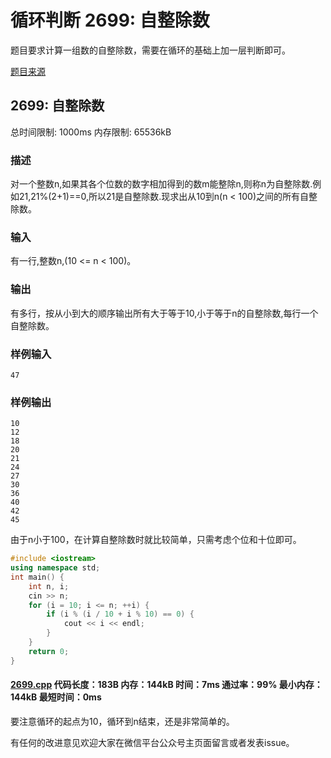 # 循环判断 2699: 自整除数

题目要求计算一组数的自整除数，需要在循环的基础上加一层判断即可。

[题目来源](http://bailian.openjudge.cn/practice/2699/)

## 2699: 自整除数

总时间限制: 1000ms    内存限制: 65536kB

### 描述

对一个整数n,如果其各个位数的数字相加得到的数m能整除n,则称n为自整除数.例如21,21%(2+1)==0,所以21是自整除数.现求出从10到n(n < 100)之间的所有自整除数。

### 输入

有一行,整数n,(10 <= n < 100)。

### 输出

有多行，按从小到大的顺序输出所有大于等于10,小于等于n的自整除数,每行一个自整除数。

### 样例输入
```
47
```
### 样例输出
```
10
12
18
20
21
24
27
30
36
40
42
45
```
由于n小于100，在计算自整除数时就比较简单，只需考虑个位和十位即可。
```cpp
#include <iostream>
using namespace std;
int main() {
	int n, i;
	cin >> n;
	for (i = 10; i <= n; ++i) {
		if (i % (i / 10 + i % 10) == 0) {
			cout << i << endl;
		}
	}
	return 0;
}
```
#### [2699.cpp](https://github.com/Ienu/ExerciseEveryday/blob/master/Code/2600-2699/2699.cpp) 代码长度：183B 内存：144kB 时间：7ms 通过率：99% 最小内存：144kB  最短时间：0ms

要注意循环的起点为10，循环到n结束，还是非常简单的。

有任何的改进意见欢迎大家在微信平台公众号主页面留言或者发表issue。

